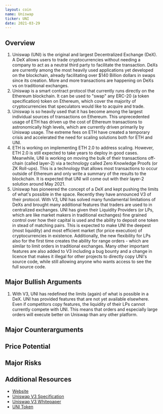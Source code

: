 ```yaml
---
layout: coin
name: Uniswap
ticker: UNI
date: 2021-03-29
---
```


## Overview

1. Uniswap (UNI) is the original and largest Decentralized Exchange (DeX). A DeX allows users to trade cryptocurrencies without needing a company to act as a neutral third party to facilitate the transaction. DeXs are currently among the most heavily used applications yet developed on the blockchain, already facilitating over $140 Billion dollars in swaps since its creation. More and more transactions are happening on DeXs vs on traditional exchanges.
1. Uniswap is a smart contract protocol that currently runs directly on the Ethereum blockchain. It can be used to "swap" any ERC-20 (a token specification) token on Ethereum, which cover the majority of cryptocurrencies that speculators would like to acquire and trade.
1. Uniswap is so heavily used that it has become among the largest individual sources of transactions on Ethereum. This unprecedented usage of ETH has driven up the cost of Ethereum transactions to astronomically high levels, which are currently driven primarily by Uniswap usage. The extreme fees on ETH have created a temporary crisis and accelerated the need for scaling solutions both for ETH and UNI.
1. ETH is working on implementing ETH 2.0 to address scaling. However, ETH 2.0 is still expected to take years to deploy in good cases. Meanwhile, UNI is working on moving the bulk of their transactions off-chain (called layer-2) via a technology called Zero Knowledge Proofs (or ZK Roll-ups). This is a technology that allows most transactions to occur outside of Ethereum and only write a summary of the results to the blockchain. It is expected that UNI will come out with their layer-2 solution around May 2021.
1. Uniswap has pioneered the concept of a DeX and kept pushing the limits of what's possible in the space. Recently they have announced V3 of their protocol. With V3, UNI has solved many fundamental limitations of DeXs and brought many additional features that traders are used to in centralized exchanges. UNI has given their Liquidity Providers (or LPs, which are like market makers in traditional exchanges) fine grained control over how their capital is used and the ability to deposit one token in stead of matching pairs. This is expected to make UNI the deepest (most liquidity) and most efficient market (for price execution) of cryptocurrencies in existence. Additionally, the new flexibility for LPs also for the first time creates the ability for range orders - which are similar to limit orders in traditional exchanges. Many other important features are also added to V3 including a bug bounty and a change in licence that makes it illegal for other projects to directly copy UNI's source code, while still allowing anyone who wants access to see the full source code.

## Major Bullish Arguments

1. With V3, UNI has redefined the limits (again) of what is possible in a DeX. UNI has provided features that are not yet available elsewhere. Even if competitors copy features, the liquidity of their LPs cannot currently compete with UNI. This means that orders and especially large orders will execute better on Uniswap than any other platform.

## Major Counterarguments

## Price Potential

## Major Risks

## Additional Resources

- [Website](https://uniswap.org/)
- [Uniswap V3 Specification](https://uniswap.org/blog/uniswap-v3/)
- [Uniswap V3 Whitepaper](https://uniswap.org/whitepaper-v3.pdf)
- [UNI Token](https://uniswap.org/blog/uni/)
